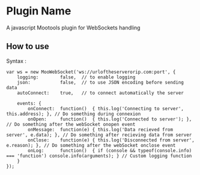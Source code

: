 Plugin Name
===========

A javascript Mootools plugin for WebSockets handling

How to use
----------

Syntax :

	var ws = new MooWebSocket('ws://urloftheserverorip.com:port', {
        logging:        false,  // to enable logging
        json:           false,  // to use JSON encoding before sending data
        autoConnect:    true,   // to connect automatically the server

        events: {
            onConnect:  function()  { this.log('Connecting to server', this.address); }, // Do something during connexion
            onOpen:     function()  { this.log('Connected to server'); }, // Do something after the webSocket onopen event
            onMessage:  function(e) { this.log('Data recieved from server', e.data); }, // Do something after recieving data from server
            onClose:    function(e) { this.log('Disconnected from server', e.reason); }, // Do something after the webSocket onclose event
            onLog:      function()  { if (console && typeof(console.info) === 'function') console.info(arguments); } // Custom logging function
        }
	});